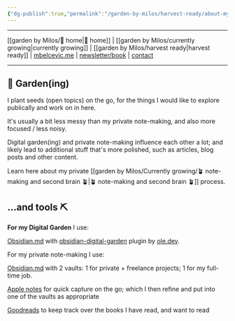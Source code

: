 ```yaml
---
{"dg-publish":true,"permalink":"/garden-by-milos/harvest-ready/about-my-garden-ing/"}
---
```




---
[[garden by Milos/🏡 home\|🏡 home]] | [[garden by Milos/currently growing\|currently growing]] | [[garden by Milos/harvest ready\|harvest ready]] | [mbelcevic.me](https://mbelcevic.me/) | [newsletter/book](https://mbelcevic.me/BuildYourWay.html) | [contact](https://mbelcevic.me/Contact.html)

---


## 🌳 Garden(ing)

I plant seeds (open topics) on the go, for the things I would like to explore publically and work on in here.

It's usually a bit less messy than my private note-making, and also more focused / less noisy.

Digital garden(ing) and private note-making influence each other a lot; and likely lead to additional stuff that's more polished, such as articles, blog posts and other content.

Learn here about my private [[garden by Milos/Currently growing/🪴 note-making and second brain 🪴\|🪴 note-making and second brain 🪴]] process.

## ...and tools  ⛏️

**For my Digital Garden** I use:

[Obsidian.md](https://obsidian.md/) with [obsidian-digital-garden](https://github.com/oleeskild/obsidian-digital-garden) plugin by [ole.dev](https://ole.dev/).

For my private note-making I use:

[Obsidian.md](https://obsidian.md/) with 2 vaults: 1 for private + freelance projects; 1 for my full-time job.

[Apple notes](https://support.apple.com/en-us/HT205773) for quick capture on the go; which I then refine and put into one of the vaults as appropriate

[Goodreads](https://www.goodreads.com/author/show/15483285.Milo_Bel_evi_) to keep track over the books I have read, and want to read